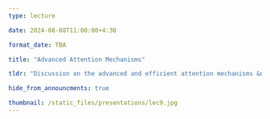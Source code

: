 ```yaml
---
type: lecture

date: 2024-08-08T11:00:00+4:30

format_date: TBA

title: "Advanced Attention Mechanisms"

tldr: "Discussion on the advanced and efficient attention mechanisms &ndash; multi-query attention, grouped query attention, sliding window attention, flash attention, rotary positional embedding."

hide_from_announcments: true

thumbnail: /static_files/presentations/lec9.jpg
---
```


<!-- Other additional contents using markdown -->
